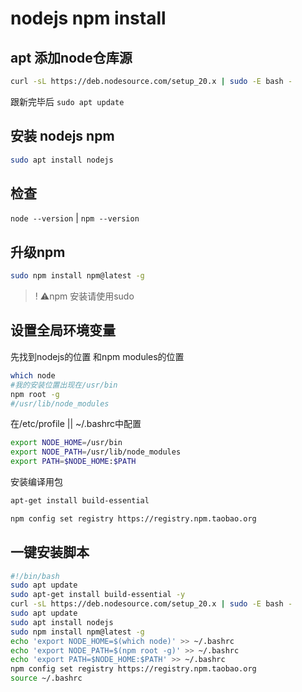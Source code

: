 # nodejs npm install

## apt 添加node仓库源
```sh
curl -sL https://deb.nodesource.com/setup_20.x | sudo -E bash -
```

跟新完毕后 `sudo apt update`

## 安装 nodejs npm

```sh
sudo apt install nodejs
```

## 检查
`node --version` | `npm --version`

## 升级npm
```sh
sudo npm install npm@latest -g
```
>! :warning:npm 安装请使用sudo

## 设置全局环境变量

先找到nodejs的位置 和npm modules的位置
```sh
which node
#我的安装位置出现在/usr/bin
npm root -g
#/usr/lib/node_modules
```
在/etc/profile || ~/.bashrc中配置
```sh
export NODE_HOME=/usr/bin
export NODE_PATH=/usr/lib/node_modules
export PATH=$NODE_HOME:$PATH
```
安装编译用包
```bash
apt-get install build-essential
```

```sh
npm config set registry https://registry.npm.taobao.org
```

## 一键安装脚本
```sh
#!/bin/bash
sudo apt update
sudo apt-get install build-essential -y
curl -sL https://deb.nodesource.com/setup_20.x | sudo -E bash -
sudo apt update
sudo apt install nodejs
sudo npm install npm@latest -g
echo 'export NODE_HOME=$(which node)' >> ~/.bashrc
echo 'export NODE_PATH=$(npm root -g)' >> ~/.bashrc
echo 'export PATH=$NODE_HOME:$PATH' >> ~/.bashrc
npm config set registry https://registry.npm.taobao.org
source ~/.bashrc
```
